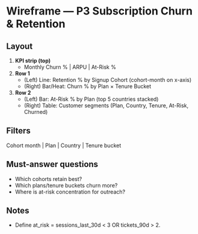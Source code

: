 # Wireframe — P3 Subscription Churn & Retention

## Layout

1. **KPI strip (top)**
   - Monthly Churn % | ARPU | At-Risk %
2. **Row 1**
   - (Left) Line: Retention % by Signup Cohort (cohort-month on x-axis)
   - (Right) Bar/Heat: Churn % by Plan × Tenure Bucket
3. **Row 2**
   - (Left) Bar: At-Risk % by Plan (top 5 countries stacked)
   - (Right) Table: Customer segments (Plan, Country, Tenure, At-Risk, Churned)

## Filters

Cohort month | Plan | Country | Tenure bucket

## Must-answer questions

- Which cohorts retain best?
- Which plans/tenure buckets churn more?
- Where is at-risk concentration for outreach?

## Notes

- Define at_risk = sessions_last_30d < 3 OR tickets_90d > 2.
